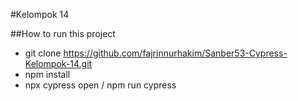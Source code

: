 #Kelompok 14

##How to run this project

-   git clone https://github.com/fajrinnurhakim/Sanber53-Cypress-Kelompok-14.git
-   npm install
-   npx cypress open / npm run cypress
